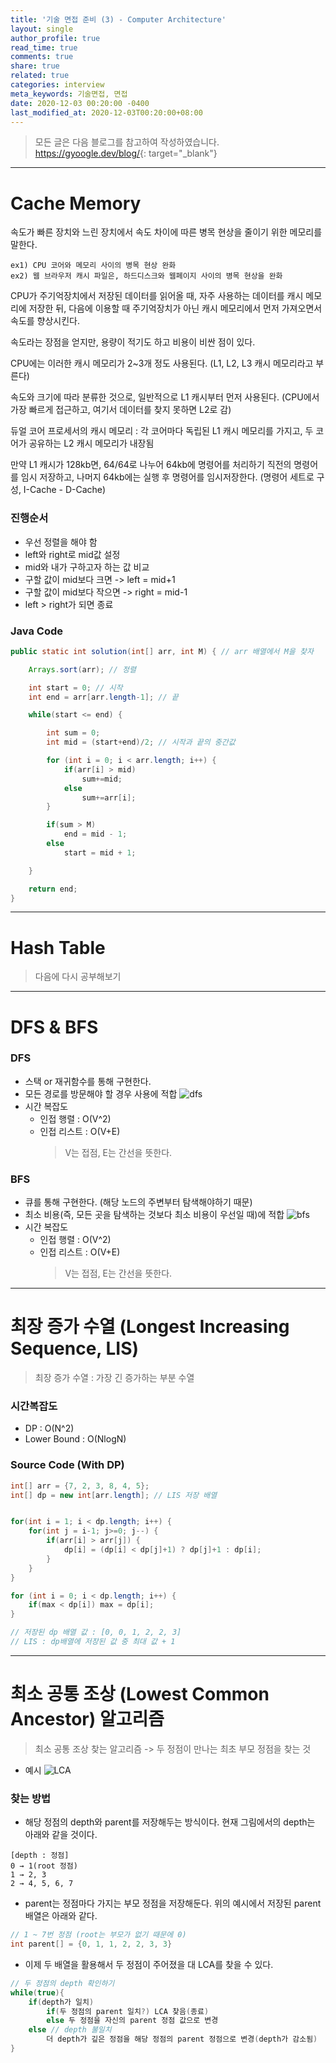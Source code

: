 ```yaml
---
title: '기술 면접 준비 (3) - Computer Architecture'
layout: single
author_profile: true
read_time: true
comments: true
share: true
related: true
categories: interview
meta_keywords: 기술면접, 면접
date: 2020-12-03 00:20:00 -0400
last_modified_at: 2020-12-03T00:20:00+08:00
---
```


> 모든 글은 다음 블로그를 참고하여 작성하였습니다.<br> <https://gyoogle.dev/blog/>{: target="\_blank"}

<hr>

# Cache Memory

속도가 빠른 장치와 느린 장치에서 속도 차이에 따른 병목 현상을 줄이기 위한 메모리를 말한다.

```
ex1) CPU 코어와 메모리 사이의 병목 현상 완화
ex2) 웹 브라우저 캐시 파일은, 하드디스크와 웹페이지 사이의 병목 현상을 완화
```

CPU가 주기억장치에서 저장된 데이터를 읽어올 때, 자주 사용하는 데이터를 캐시 메모리에 저장한 뒤, 다음에 이용할 때 주기억장치가 아닌 캐시 메모리에서 먼저 가져오면서 속도를 향상시킨다.

속도라는 장점을 얻지만, 용량이 적기도 하고 비용이 비싼 점이 있다.

CPU에는 이러한 캐시 메모리가 2~3개 정도 사용된다. (L1, L2, L3 캐시 메모리라고 부른다)

속도와 크기에 따라 분류한 것으로, 일반적으로 L1 캐시부터 먼저 사용된다. (CPU에서 가장 빠르게 접근하고, 여기서 데이터를 찾지 못하면 L2로 감)

듀얼 코어 프로세서의 캐시 메모리 : 각 코어마다 독립된 L1 캐시 메모리를 가지고, 두 코어가 공유하는 L2 캐시 메모리가 내장됨

만약 L1 캐시가 128kb면, 64/64로 나누어 64kb에 명령어를 처리하기 직전의 명령어를 임시 저장하고, 나머지 64kb에는 실행 후 명령어를 임시저장한다. (명령어 세트로 구성, I-Cache - D-Cache)

### 진행순서

-   우선 정렬을 해야 함
-   left와 right로 mid값 설정
-   mid와 내가 구하고자 하는 값 비교
-   구할 값이 mid보다 크면 -> left = mid+1
-   구할 값이 mid보다 작으면 -> right = mid-1
-   left > right가 되면 종료

### Java Code

```java
public static int solution(int[] arr, int M) { // arr 배열에서 M을 찾자

    Arrays.sort(arr); // 정렬

	int start = 0; // 시작
	int end = arr[arr.length-1]; // 끝

	while(start <= end) {

		int sum = 0;
		int mid = (start+end)/2; // 시작과 끝의 중간값

		for (int i = 0; i < arr.length; i++) {
			if(arr[i] > mid)
				sum+=mid;
			else
				sum+=arr[i];
		}

		if(sum > M)
			end = mid - 1;
		else
			start = mid + 1;

	}

	return end;
}
```

<hr>

# Hash Table

> 다음에 다시 공부해보기

<hr>

# DFS & BFS

### DFS

-   스택 or 재귀함수를 통해 구현한다.
-   모든 경로를 방문해야 할 경우 사용에 적합
    ![dfs](https://upload.wikimedia.org/wikipedia/commons/7/7f/Depth-First-Search.gif)
-   시간 복잡도
    -   인접 행렬 : O(V^2)
    -   인접 리스트 : O(V+E)
        > V는 접점, E는 간선을 뜻한다.

### BFS

-   큐를 통해 구현한다. (해당 노드의 주변부터 탐색해야하기 때문)
-   최소 비용(즉, 모든 곳을 탐색하는 것보다 최소 비용이 우선일 때)에 적합
    ![bfs](https://upload.wikimedia.org/wikipedia/commons/5/5d/Breadth-First-Search-Algorithm.gif)
-   시간 복잡도
    -   인접 행렬 : O(V^2)
    -   인접 리스트 : O(V+E)
        > V는 접점, E는 간선을 뜻한다.

<hr>

# 최장 증가 수열 (Longest Increasing Sequence, LIS)

> 최장 증가 수열 : 가장 긴 증가하는 부분 수열

### 시간복잡도

-   DP : O(N^2)
-   Lower Bound : O(NlogN)

### Source Code (With DP)

```java
int[] arr = {7, 2, 3, 8, 4, 5};
int[] dp = new int[arr.length]; // LIS 저장 배열


for(int i = 1; i < dp.length; i++) {
    for(int j = i-1; j>=0; j--) {
        if(arr[i] > arr[j]) {
            dp[i] = (dp[i] < dp[j]+1) ? dp[j]+1 : dp[i];
        }
    }
}

for (int i = 0; i < dp.length; i++) {
	if(max < dp[i]) max = dp[i];
}

// 저장된 dp 배열 값 : [0, 0, 1, 2, 2, 3]
// LIS : dp배열에 저장된 값 중 최대 값 + 1
```

<hr>

# 최소 공통 조상 (Lowest Common Ancestor) 알고리즘

> 최소 공통 조상 찾는 알고리즘 -> 두 정점이 만나는 최초 부모 정점을 찾는 것

-   예시
    ![LCA](https://media.geeksforgeeks.org/wp-content/cdn-uploads/lca.png)

### 찾는 방법

-   해당 정점의 depth와 parent를 저장해두는 방식이다. 현재 그림에서의 depth는 아래와 같을 것이다.

```text
[depth : 정점]
0 → 1(root 정점)
1 → 2, 3
2 → 4, 5, 6, 7
```

-   parent는 정점마다 가지는 부모 정점을 저장해둔다. 위의 예시에서 저장된 parent 배열은 아래와 같다.

```java
// 1 ~ 7번 정점 (root는 부모가 없기 때문에 0)
int parent[] = {0, 1, 1, 2, 2, 3, 3}
```

-   이제 두 배열을 활용해서 두 정점이 주어졌을 대 LCA를 찾을 수 있다.

```java
// 두 정점의 depth 확인하기
while(true){
	if(depth가 일치)
		if(두 정점의 parent 일치?) LCA 찾음(종료)
        else 두 정점을 자신의 parent 정점 값으로 변경
    else // depth 불일치
        더 depth가 깊은 정점을 해당 정점의 parent 정점으로 변경(depth가 감소됨)
}
```
